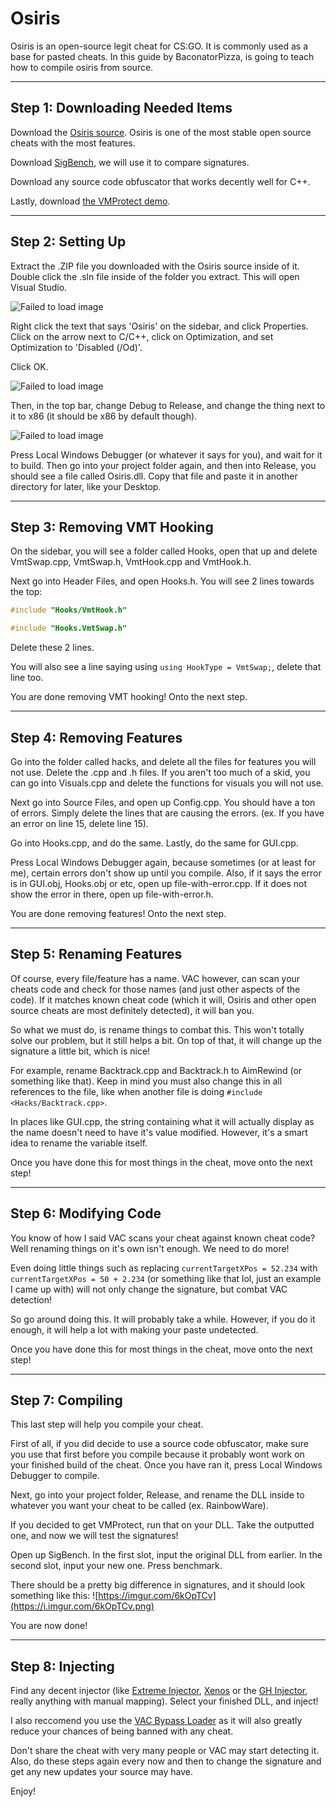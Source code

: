# Osiris

Osiris is an open-source legit cheat for CS:GO. It is commonly used as a base for pasted cheats. In this guide by BaconatorPizza, is going to teach how to compile osiris from source.

***

## Step 1: Downloading Needed Items

Download the [Osiris source](https://github.com/danielkrupinski/Osiris). Osiris is one of the most stable open source cheats with the most features.

Download [SigBench](https://www.unknowncheats.me/forum/anti-cheat-bypass/167449-sigbench-test-binary-signature-scans.html), we will use it to compare signatures.

Download any source code obfuscator that works decently well for C++.

Lastly, download [the VMProtect demo](https://vmpsoft.com/purchase/buy-online/).

***

## Step 2: Setting Up

Extract the .ZIP file you downloaded with the Osiris source inside of it. Double click the .sln file inside of the folder you extract. This will open Visual Studio.

![Failed to load image](https://preview.redd.it/1ec9jyqmthi51.png?width=658&format=png&auto=webp&s=6f354cdbff8ddc923a9bea990ad43305fa0feeb4)

Right click the text that says 'Osiris' on the sidebar, and click Properties. Click on the arrow next to C/C++, click on Optimization, and set Optimization to 'Disabled (/Od)'.

Click OK.

![Failed to load image](https://preview.redd.it/7uc4dzumr8y31.png?width=846&format=png&auto=webp&s=a98d79a9cdd273c142cfe4c6101f10ab63119835)

Then, in the top bar, change Debug to Release, and change the thing next to it to x86 (it should be x86 by default though).

![Failed to load image](https://preview.redd.it/pyn1lr6yuhi51.png?width=320&format=png&auto=webp&s=627d3c4b81f3390e18a3457039f18872eec24e93)

Press Local Windows Debugger (or whatever it says for you), and wait for it to build. Then go into your project folder again, and then into Release, you should see a file called Osiris.dll. Copy that file and paste it in another directory for later, like your Desktop.

***

## Step 3: Removing VMT Hooking

On the sidebar, you will see a folder called Hooks, open that up and delete VmtSwap.cpp, VmtSwap.h, VmtHook.cpp and VmtHook.h.

Next go into Header Files, and open Hooks.h. You will see 2 lines towards the top:

```cpp
#include "Hooks/VmtHook.h"

#include "Hooks.VmtSwap.h"
```

Delete these 2 lines.

You will also see a line saying using `using HookType = VmtSwap;`, delete that line too.

You are done removing VMT hooking! Onto the next step.

***

## Step 4: Removing Features

Go into the folder called hacks, and delete all the files for features you will not use. Delete the .cpp and .h files. If you aren't too much of a skid, you can go into Visuals.cpp and delete the functions for visuals you will not use.

Next go into Source Files, and open up Config.cpp. You should have a ton of errors. Simply delete the lines that are causing the errors. (ex. If you have an error on line 15, delete line 15).

Go into Hooks.cpp, and do the same. Lastly, do the same for GUI.cpp.

Press Local Windows Debugger again, because sometimes (or at least for me), certain errors don't show up until you compile. Also, if it says the error is in GUI.obj, Hooks.obj or etc, open up file-with-error.cpp. If it does not show the error in there, open up file-with-error.h.

You are done removing features! Onto the next step.

***

## Step 5: Renaming Features

Of course, every file/feature has a name. VAC however, can scan your cheats code and check for those names (and just other aspects of the code). If it matches known cheat code (which it will, Osiris and other open source cheats are most definitely detected), it will ban you.

So what we must do, is rename things to combat this. This won't totally solve our problem, but it still helps a bit. On top of that, it will change up the signature a little bit, which is nice!

For example, rename Backtrack.cpp and Backtrack.h to AimRewind (or something like that). Keep in mind you must also change this in all references to the file, like when another file is doing `#include <Hacks/Backtrack.cpp>`.

In places like GUI.cpp, the string containing what it will actually display as the name doesn't need to have it's value modified. However, it's a smart idea to rename the variable itself.

Once you have done this for most things in the cheat, move onto the next step!

***

## Step 6: Modifying Code

You know of how I said VAC scans your cheat against known cheat code? Well renaming things on it's own isn't enough. We need to do more!

Even doing little things such as replacing `currentTargetXPos = 52.234` with `currentTargetXPos = 50 + 2.234` (or something like that lol, just an example I came up with) will not only change the signature, but combat VAC detection!

So go around doing this. It will probably take a while. However, if you do it enough, it will help a lot with making your paste undetected.

Once you have done this for most things in the cheat, move onto the next step!

***

## Step 7: Compiling

This last step will help you compile your cheat.

First of all, if you did decide to use a source code obfuscator, make sure you use that first before you compile because it probably wont work on your finished build of the cheat. Once you have ran it, press Local Windows Debugger to compile.

Next, go into your project folder, Release, and rename the DLL inside to whatever you want your cheat to be called (ex. RainbowWare).

If you decided to get VMProtect, run that on your DLL. Take the outputted one, and now we will test the signatures!

Open up SigBench. In the first slot, input the original DLL from earlier. In the second slot, input your new one. Press benchmark.

There should be a pretty big difference in signatures, and it should look something like this: ![https://imgur.com/6kOpTCv](https://i.imgur.com/6kOpTCv.png)

You are now done!

***

## Step 8: Injecting

Find any decent injector (like [Extreme Injector](http://www.extreme-injector.com/#:~:text=Extreme%20Injector%20is%20a%20small,the%20hacking%20of%20computer%20games.), [Xenos](https://www.unknowncheats.me/forum/general-programming-and-reversing/124013-xenos-injector-v2-3-2-a.html) or the [GH Injector](https://guidedhacking.com/resources/guided-hacking-dll-injector.4/), really anything with manual mapping). Select your finished DLL, and inject!

I also reccomend you use the [VAC Bypass Loader](https://www.youtube.com/watch?v=aPcTKcqG5KY) as it will also greatly reduce your chances of being banned with any cheat.

Don't share the cheat with very many people or VAC may start detecting it. Also, do these steps again every now and then to change the signature and get any new updates your source may have.

Enjoy!
